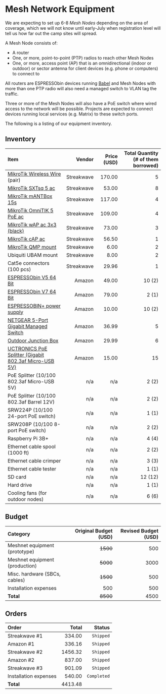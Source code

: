 Mesh Network Equipment
======================

We are expecting to set up 6-8 _Mesh Nodes_ depending on the area of coverage, which we will not know until early-July when registration level will tell us how far out the camp sites will spread.

A Mesh Node consists of:

- A router
- One, or more, point-to-point (PTP) radios to reach other Mesh Nodes
- One, or more, access point (AP) that is an omnidirectional (indoor or outdoor) or sector antenna for client devices (e.g. phone or computers) to connect to

All routers are ESPRESSObin devices running [Babel](https://github.com/jech/babeld) and Mesh Nodes with more than one PTP radio will also need a managed switch to VLAN tag the traffic.

Three or more of the Mesh Nodes will also have a PoE switch where wired access to the network will be possible. Projects are expected to connect devices running local services (e.g. Matrix) to these switch ports.

The following is a listing of our equipment inventory.

## Inventory

| Item | Vendor | Price (USD) | Total Quantity (# of them borrowed) |
|:-----|-------:|------------:|------------------------------------:|
| [MikroTik Wireless Wire](https://mikrotik.com/product/wireless_wire) (pair) | Streakwave | 170.00 | 5 |
| [MikroTik SXTsq 5 ac](https://mikrotik.com/product/sxtsq_5_ac) | Streakwave | 53.00 | 8 |
| [MikroTik mANTBox 15s](https://mikrotik.com/product/RB921GS-5HPacD-15S) | Streakwave | 117.00 | 4 |
| [MikroTik OmniTIK 5 PoE ac](https://mikrotik.com/product/rbomnitikpg_5hacd) | Streakwave | 109.00 | 4 |
| [MikroTik wAP ac 3x3 (black)](https://mikrotik.com/product/RBwAPG-5HacT2HnD-BE) | Streakwave | 73.00 | 3 |
| [MikroTik cAP ac](https://mikrotik.com/product/cap_ac) | Streakwave | 56.50 | 1 |
| [MikroTik QMP mount](https://mikrotik.com/product/QMP) | Streakwave | 6.00 | 2 |
| Ubiquiti UBAM mount | Streakwave | 8.00 | 2 |
| Cat5e connectors (100 pcs) | Streakwave | 29.96 | 1 |
| [ESPRESSObin V5 64 Bit](https://www.amazon.com/ESPRESSObin-Single-Computer-Network-Switch/dp/B06Y3V2FBK/) | Amazon | 49.00 | 10 (2) |
| [ESPRESSObin V7 64 Bit](https://www.amazon.com/ESPRESSObin-Single-Computer-Network-Switch/dp/B07KTMBCS1/) | Amazon | 79.00 | 2 (1) |
[ESPRESSOBIN+ power supply](https://www.amazon.com/ESPRESSObin-Single-Computer-Network-Switch/dp/B07KTC9JVB/) | Amazon | 10.00 | 10 (2) |
| [NETGEAR 5-Port Gigabit Managed Switch](https://www.amazon.com/dp/B07PJ7XZ7X/) | Amazon | 36.99 | 5 |
| [Outdoor Junction Box](https://www.amazon.com/LeMotech-Dustproof-Waterproof-Electrical-200mmx155mmx80mm/dp/B075DHT7X2/) | Amazon | 29.99 | 6 |
| [UCTRONICS PoE Splitter (Gigabit 802.3af Micro-USB 5V)](https://www.amazon.com/UCTRONICS-PoE-Splitter-Gigabit-Raspberry/dp/B07CNKX14C/) | Amazon | 15.00 | 15 |
| PoE Splitter (10/100 802.3af Micro-USB 5V) | n/a | n/a | 2 (2) |
| PoE Splitter (10/100 802.3af Barrel 12V) | n/a | n/a | 2 (2) |
| SRW224P (10/100 24-port PoE switch) | n/a | n/a | 1 (1) |
| SRW208P (10/100 8-port PoE switch) | n/a | n/a | 2 (2) |
| Raspberry Pi 3B+ | n/a | n/a | 4 (4) |
| Ethernet cable spool (1000 ft) | n/a | n/a | 2 (2) |
| Ethernet cable crimper | n/a | n/a | 3 (3) |
| Ethernet cable tester | n/a | n/a | 1 (1) |
| SD card | n/a | n/a | 12 (12) |
| Hard drive | n/a | n/a | 1 (1) |
| Cooling fans (for outdoor nodes) | n/a | n/a | 6 (6) |

## Budget

| Category                        | Original Budget (USD) | Revised Budget (USD) |
|:--------------------------------|----------------------:|---------------------:|
| Meshnet equipment (prototype)   | ~~1500~~              |  500                 |
| Meshnet equipment (production)  | ~~5000~~              | 3000                 |
| Misc. hardware (SBCs, cables)   | ~~1500~~              |  500                 |
| Installation expenses           |    500                |  500                 |
| **Total**                       | ~~8500~~              | 4500                 |

## Orders

| Order                 | Total   | Status    |
|:----------------------|--------:|----------:|
| Streakwave #1         |  334.00 | `Shipped` |
| Amazon #1             |  336.16 | `Shipped` |
| Streakwave #2         | 1456.32 | `Shipped` |
| Amazon #2             |  837.00 | `Shipped` |
| Streakwave #3         |  901.09 | `Shipped` |
| Installation expenses |  540.00 |`Completed`|
| **Total**             | 4413.48 |           |
